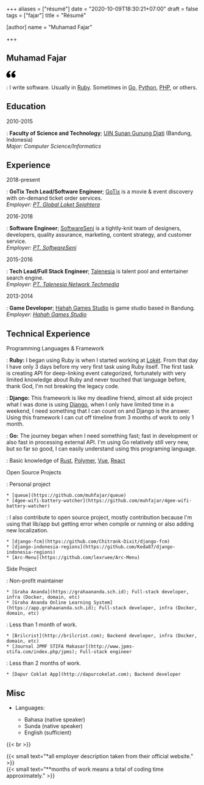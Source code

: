 +++
aliases = ["résumé"]
date = "2020-10-09T18:30:21+07:00"
draft = false
tags = ["fajar"]
title = "Résumé"

[author]
  name = "Muhamad Fajar"

+++

Muhamad Fajar
-------------
<svg xmlns="http://www.w3.org/2000/svg" width="24" height="24" viewBox="0 0 24 24"><path d="M13 14.725c0-5.141 3.892-10.519 10-11.725l.984 2.126c-2.215.835-4.163 3.742-4.38 5.746 2.491.392 4.396 2.547 4.396 5.149 0 3.182-2.584 4.979-5.199 4.979-3.015 0-5.801-2.305-5.801-6.275zm-13 0c0-5.141 3.892-10.519 10-11.725l.984 2.126c-2.215.835-4.163 3.742-4.38 5.746 2.491.392 4.396 2.547 4.396 5.149 0 3.182-2.584 4.979-5.199 4.979-3.015 0-5.801-2.305-5.801-6.275z"/></svg>

:   I write software. Usually in [Ruby][ruby]. Sometimes in [Go][go], [Python][python], [PHP][php], or others.

Education
---------
2010-2015

:   **Faculty of Science and Technology**; [UIN Sunan Gunung Djati][uin] (Bandung, Indonesia)\
    *Major: Computer Science/Informatics*

Experience
-----------
2018-present

:   **GoTix Tech Lead/Software Engineer**; [GoTix][gotix] is a movie &
    event discovery with on-demand ticket order services.\
    *Employer: [PT. Global Loket Sejahtera][loket]*

2016-2018

:   **Software Engineer**; [SoftwareSeni][softwareseni] is a tightly-knit 
    team of designers, developers, quality assurance, marketing, content
    strategy, and customer service.\
    *Employer: [PT. SoftwareSeni][softwareseni]*

2015-2016

:   **Tech Lead/Full Stack Engineer**; [Talenesia][talenesia] is
    talent pool and entertainer search engine.\
    *Employer: [PT. Talenesia Network Techmedia][talenesia]*

2013-2014

:   **Game Developer**; [Hahah Games Studio][hahah] is game
    studio based in Bandung.\
    *Employer: [Hahah Games Studio][hahah]*

Technical Experience
---------------------
Programming Languages & Framework

:   **Ruby:** I began using Ruby is when I started working at [Lokét][loket].
    From that day I have only 3 days before my very first task using Ruby itself.
    The first task is creating API for deep-linking event categorized, fortunately
    with very limited knowledge about Ruby and never touched that language before,
    thank God, I'm not breaking the legacy code.

:   **Django:** This framework is like my deadline friend, almost all side project
    what I was done is using [Django][django], when I only have limited time in a
    weekend, I need something that I can count on and Django is the answer. Using
    this framework I can cut off timeline from 3 months of work to only 1 month.

:   **Go:** The journey began when I need something fast; fast in development or
    also fast in processing external API. I'm using Go relatively still very new,
    but so far so good, I can easily understand using this programing language.

:   Basic knowledge of [Rust][rust], [Polymer][polymer], [Vue][vue], [React][react]

Open Source Projects

:   Personal project

    * [queue](https://github.com/muhfajar/queue)
    * [4gee-wifi-battery-watcher](https://github.com/muhfajar/4gee-wifi-battery-watcher)

:   I also contribute to open source project, mostly contribution because I'm
    using that lib/app but getting error when compile or running or also adding
    new localization.
    
    * [django-fcm](https://github.com/Chitrank-Dixit/django-fcm)
    * [django-indonesia-regions](https://github.com/Keda87/django-indonesia-regions)
    * [Arc-Menu](https://github.com/lexruee/Arc-Menu)

Side Project

:   Non-profit maintainer

    * [Graha Ananda](https://grahaananda.sch.id); Full-stack developer, infra (Docker, domain, etc)
    * [Graha Ananda Online Learning System](https://app.grahaananda.sch.id); Full-stack developer, infra (Docker, domain, etc)

:   Less than 1 month of work.

    * [Brilcrist](http://brilcrist.com); Backend developer, infra (Docker, domain, etc)   
    * [Journal JPMF STIFA Makasar](http://www.jpms-stifa.com/index.php/jpms); Full-stack engineer
    
:   Less than 2 months of work.

    * [Dapur Coklat App](http://dapurcokelat.com); Backend developer

Misc
----
* Languages:

    * Bahasa (native speaker)
    * Sunda (native speaker)
    * English (sufficient)


{{< br >}}

{{< small text="*all employer description taken from their official website." >}}\
{{< small text="**months of work means a total of coding time approximately." >}}

[ruby]: https://www.ruby-lang.org/en/
[python]: https://www.python.org/
[go]: https://golang.org/
[php]: https://www.php.net/
[uin]: https://uinsgd.ac.id/
[gotix]: https://go-tix.id/
[loket]: https://loket.com/
[softwareseni]: https://softwareseni.co.id/
[talenesia]: https://www.talenesia.com/
[hahah]: https://www.hahahgames.com/
[django]: https://www.djangoproject.com/
[rust]: https://www.rust-lang.org/
[polymer]: https://www.polymer-project.org/
[vue]: https://vuejs.org/
[react]: https://reactjs.org/

